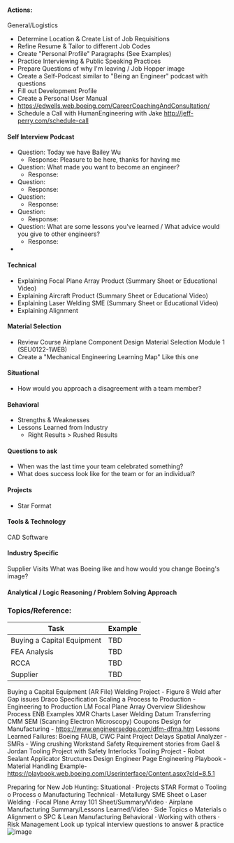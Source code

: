 #### Actions: 
General/Logistics
-  Determine Location & Create List of Job Requisitions
-  Refine Resume & Tailor to different Job Codes
-  Create "Personal Profile" Paragraphs (See Examples)
-  Practice Interviewing & Public Speaking Practices
-  Prepare Questions of why I'm leaving / Job Hopper image
-  Create a Self-Podcast similar to "Being an Engineer" podcast with questions
-  Fill out Development Profile
-  Create a Personal User Manual
-  https://edwells.web.boeing.com/CareerCoachingAndConsultation/
-  Schedule a Call with HumanEngineering with Jake http://jeff-perry.com/schedule-call

 
#### Self Interview Podcast 
-  Question: Today we have Bailey Wu 
	- Response: Pleasure to be here, thanks for having me
-  Question: What made you want to become an engineer?
	- Response: 
-  Question: 
	- Response:
-  Question: 
	- Response:
-  Question: 
	- Response: 
-  Question: What are some lessons you've learned / What advice would you give to other engineers? 
	- Response:
 - 


#### Technical 
-  Explaining Focal Plane Array Product (Summary Sheet or Educational Video)
-  Explaining Aircraft Product (Summary Sheet or Educational Video)
-  Explaining Laser Welding SME (Summary Sheet or Educational Video)
-  Explaining Alignment 
#### Material Selection
-  Review Course Airplane Component Design Material Selection Module 1 (SEU0122-1WEB)
-  Create a "Mechanical Engineering Learning Map" Like this one


#### Situational
-  How would you approach a disagreement with a team member?
 
 

#### Behavioral  
-  Strengths & Weaknesses 
-  Lessons Learned from Industry
	-  Right Results > Rushed Results 


#### Questions to ask  
-  When was the last time your team celebrated something?
-  What does success look like for the team or for an individual?

#### Projects 
-  Star Format
 
 


#### Tools & Technology
CAD Software
 
 

#### Industry Specific
Supplier Visits 
What was Boeing like and how would you change Boeing's image?
 

#### Analytical / Logic Reasoning / Problem Solving Approach


### Topics/Reference: 

| Task               			| Example                          |
|-----------         			|------------------                |
| Buying a Capital Equipment      	| TBD                              |
| FEA Analysis			      	| TBD                              |
| RCCA				      	| TBD                              |
| Supplier			      	| TBD                              |



Buying a Capital Equipment (AR File)
Welding Project - Figure 8 Weld after Gap issues
Draco Specification 
Scaling a Process to Production - Engineering to Production
LM Focal Plane Array Overview Slideshow
Process ENB Examples
XMR Charts 
Laser Welding
Datum Transferring 
CMM
SEM (Scanning Electron Microscopy) 
Coupons 
Design for Manufacturing - https://www.engineersedge.com/dfm-dfma.htm 
Lessons Learned Failures: Boeing FAUB, CWC Paint Project Delays
Spatial Analyzer - SMRs - 
Wing crushing Workstand
Safety Requirement stories from Gael & Jordan
Tooling Project with Safety Interlocks
Tooling Project - Robot Sealant Applicator
Structures Design Engineer Page
Engineering Playbook - Material Handling Example- https://playbook.web.boeing.com/Userinterface/Content.aspx?cId=8.5.1

Preparing for New Job Hunting: 
Situational 
	· Projects STAR Format
			o Tooling
			o Process
			o Manufacturing
Technical
	· Metallurgy SME Sheet
			o Laser Welding
	· Focal Plane Array 101 Sheet/Summary/Video
	· Airplane Manufacturing Summary/Lessons Learned/Video
	· Side Topics
			o Materials
			o Alignment
			o SPC & Lean Manufacturing
Behavioral 
	· Working with others
	· Risk Management
Look up typical interview questions to answer & practice![image](https://github.com/user-attachments/assets/29188119-2240-4be1-a767-788559bd35ab)
